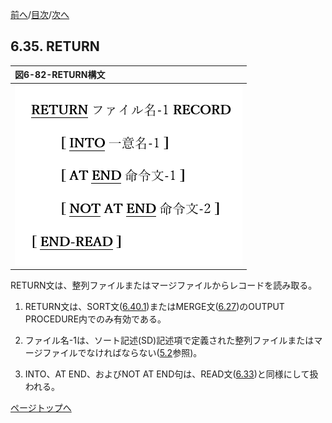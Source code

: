 <!--navi start1-->
[前へ](6-34.md)/[目次](https://opensourcecobol.github.io/markdown/TOC.html)/[次へ](6-36.md)
<!--navi end1-->
## 6.35. RETURN

|図6-82-RETURN構文|
|:--|
|![alt text](Image/6-82.png)|

RETURN文は、整列ファイルまたはマージファイルからレコードを読み取る。

1. RETURN文は、SORT文([6.40.1](6-40-1.md))またはMERGE文([6.27](6-27.md))のOUTPUT PROCEDURE内でのみ有効である。

2. ファイル名-1は、ソート記述(SD)記述項で定義された整列ファイルまたはマージファイルでなければならない([5.2](5-2.md)参照)。

3. INTO、AT END、およびNOT AT END句は、READ文([6.33](6-33-1.md))と同様にして扱われる。

<!--navi start2-->

[ページトップへ](6-35.md)
<!--navi end2-->
